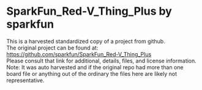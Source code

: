 
# SparkFun_Red-V_Thing_Plus by sparkfun  
This is a harvested standardized copy of a project from github.  
The original project can be found at:  
https://github.com/sparkfun/SparkFun_Red-V_Thing_Plus  
Please consult that link for additional, details, files, and license information.  
Note: It was auto harvested and if the original repo had more than one board file or anything out of the ordinary the files here are likely not representative.  
    